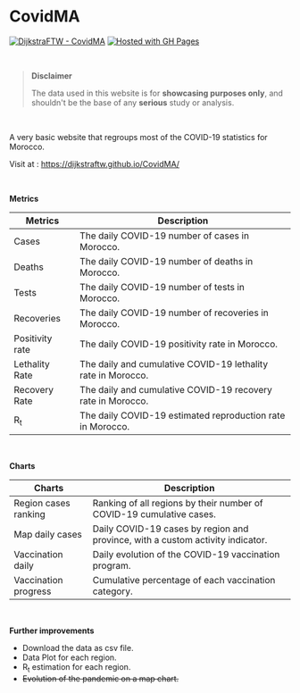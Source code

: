 # CovidMA

[![DijkstraFTW - CovidMA](https://img.shields.io/badge/DijkstraFTW-CovidMA-2ea44f)](https://github.com/DijkstraFTW/CovidMA) [![Hosted with GH Pages](https://img.shields.io/badge/Hosted_with-GitHub_Pages-blue?logo=github&logoColor=white)](https://pages.github.com/ "Go to GitHub Pages homepage")

<br />

> **Disclaimer** 
> 
> The data used in this website is for **showcasing purposes only**, and shouldn't be the base of any **serious** study or analysis.

<br />


A very basic website that regroups most of the COVID-19 statistics for Morocco. 

Visit at : https://dijkstraftw.github.io/CovidMA/ 

<br />


**Metrics**

| Metrics | Description   |
|--|--|
| Cases | The daily COVID-19 number of cases in Morocco. |
| Deaths | The daily COVID-19 number of deaths in Morocco. |
|Tests  | The daily COVID-19 number of tests in Morocco. |
|Recoveries|  The daily COVID-19 number of recoveries in Morocco.|
|Positivity rate  | The daily COVID-19 positivity rate in Morocco. |
|Lethality Rate  | The daily and cumulative COVID-19 lethality rate in Morocco. |
|Recovery Rate| The daily and cumulative COVID-19 recovery rate in Morocco. |
|$\textrm{R}_\textrm{t}$| The daily COVID-19 estimated reproduction rate in Morocco. |

<br />   

**Charts**

|Charts|Description  |
|--|--|
| Region cases ranking | Ranking of all regions by their number of COVID-19 cumulative cases. |
| Map daily cases | Daily COVID-19 cases by region and province, with a custom activity indicator. |
| Vaccination daily| Daily evolution of the COVID-19 vaccination program. |
| Vaccination progress | Cumulative percentage of each vaccination category. |

<br />

**Further improvements**

 - Download the data as csv file.
 - Data Plot for each region.
 - $\textrm{R}_\textrm{t}$ estimation for each region.
 - ~~Evolution of the pandemic on a map chart.~~
